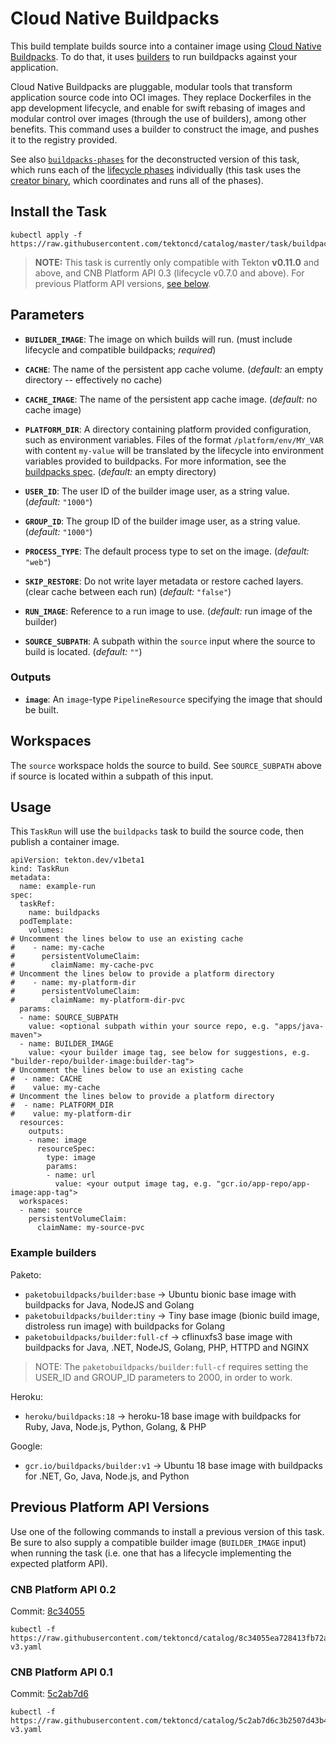 # Cloud Native Buildpacks

This build template builds source into a container image using [Cloud Native Buildpacks](https://buildpacks.io). To do that, it uses [builders](https://buildpacks.io/docs/concepts/components/builder/#what-is-a-builder) to run buildpacks against your application.

Cloud Native Buildpacks are pluggable, modular tools that transform application source code into OCI images. They replace Dockerfiles in the app development lifecycle, and enable for swift rebasing of images and modular control over images (through the use of builders), among other benefits. This command uses a builder to construct the image, and pushes it to the registry provided.

See also [`buildpacks-phases`](../buildpacks-phases) for the deconstructed version of this task, which runs each of the [lifecycle phases](https://buildpacks.io/docs/concepts/components/lifecycle/#phases) individually (this task uses the [creator binary](https://github.com/buildpacks/spec/blob/platform/0.3/platform.md#operations), which coordinates and runs all of the phases).

## Install the Task

```
kubectl apply -f https://raw.githubusercontent.com/tektoncd/catalog/master/task/buildpacks/0.1/buildpacks.yaml
```

> **NOTE:** This task is currently only compatible with Tekton **v0.11.0** and above, and CNB Platform API 0.3 (lifecycle v0.7.0 and above). For previous Platform API versions, [see below](#previous-platform-api-versions).

## Parameters

* **`BUILDER_IMAGE`**: The image on which builds will run. (must include lifecycle and compatible buildpacks; _required_)

* **`CACHE`**: The name of the persistent app cache volume. (_default:_ an empty directory -- effectively no cache)

* **`CACHE_IMAGE`**: The name of the persistent app cache image. (_default:_ no cache image)

* **`PLATFORM_DIR`**: A directory containing platform provided configuration, such as environment variables.
  Files of the format `/platform/env/MY_VAR` with content `my-value` will be translated by the lifecycle into environment variables provided to buildpacks. For more information, see the [buildpacks spec](https://github.com/buildpacks/spec/blob/master/buildpack.md#provided-by-the-platform). (_default:_ an empty directory)

* **`USER_ID`**: The user ID of the builder image user, as a string value. (_default:_ `"1000"`)

* **`GROUP_ID`**: The group ID of the builder image user, as a string value. (_default:_ `"1000"`)

* **`PROCESS_TYPE`**: The default process type to set on the image. (_default:_ `"web"`)

* **`SKIP_RESTORE`**: Do not write layer metadata or restore cached layers. (clear cache between each run) (_default:_ `"false"`)

* **`RUN_IMAGE`**: Reference to a run image to use. (_default:_ run image of the builder)

* **`SOURCE_SUBPATH`**: A subpath within the `source` input where the source to build is located. (_default:_ `""`)

### Outputs

* **`image`**: An `image`-type `PipelineResource` specifying the image that should
  be built.

## Workspaces

The `source` workspace holds the source to build. See `SOURCE_SUBPATH` above if source is located within a subpath of this input.

## Usage

This `TaskRun` will use the `buildpacks` task to build the source code, then publish a container image.

```
apiVersion: tekton.dev/v1beta1
kind: TaskRun
metadata:
  name: example-run
spec:
  taskRef:
    name: buildpacks
  podTemplate:
    volumes:
# Uncomment the lines below to use an existing cache
#    - name: my-cache
#      persistentVolumeClaim:
#        claimName: my-cache-pvc
# Uncomment the lines below to provide a platform directory
#    - name: my-platform-dir
#      persistentVolumeClaim:
#        claimName: my-platform-dir-pvc
  params:
  - name: SOURCE_SUBPATH
    value: <optional subpath within your source repo, e.g. "apps/java-maven">
  - name: BUILDER_IMAGE
    value: <your builder image tag, see below for suggestions, e.g. "builder-repo/builder-image:builder-tag">
# Uncomment the lines below to use an existing cache
#  - name: CACHE
#    value: my-cache
# Uncomment the lines below to provide a platform directory
#  - name: PLATFORM_DIR
#    value: my-platform-dir
  resources:
    outputs:
    - name: image
      resourceSpec:
        type: image
        params:
        - name: url
          value: <your output image tag, e.g. "gcr.io/app-repo/app-image:app-tag">
  workspaces:
  - name: source
    persistentVolumeClaim:
      claimName: my-source-pvc
```

### Example builders
Paketo:
- `paketobuildpacks/builder:base` &rarr; Ubuntu bionic base image with buildpacks for Java, NodeJS and Golang
- `paketobuildpacks/builder:tiny` &rarr; Tiny base image (bionic build image, distroless run image) with buildpacks for Golang
- `paketobuildpacks/builder:full-cf` &rarr; cflinuxfs3 base image with buildpacks for Java, .NET, NodeJS, Golang, PHP, HTTPD and NGINX
> NOTE: The `paketobuildpacks/builder:full-cf` requires setting the USER_ID and GROUP_ID parameters to 2000, in order to work.

Heroku:
 - `heroku/buildpacks:18` &rarr; heroku-18 base image with buildpacks for Ruby, Java, Node.js, Python, Golang, & PHP

Google:
 - `gcr.io/buildpacks/builder:v1` &rarr; Ubuntu 18 base image with buildpacks for .NET, Go, Java, Node.js, and Python

## Previous Platform API Versions

Use one of the following commands to install a previous version of this task. Be sure to also supply a compatible builder image (`BUILDER_IMAGE` input) when running the task (i.e. one that has a lifecycle implementing the expected platform API).

### CNB Platform API 0.2

Commit: [8c34055](https://github.com/tektoncd/catalog/tree/8c34055ea728413fb72af061e7bcbf1859a9fbd6/buildpacks#inputs)

```
kubectl -f https://raw.githubusercontent.com/tektoncd/catalog/8c34055ea728413fb72af061e7bcbf1859a9fbd6/buildpacks/buildpacks-v3.yaml
```

### CNB Platform API 0.1

Commit: [5c2ab7d6](https://github.com/tektoncd/catalog/tree/5c2ab7d6c3b2507d43b49577d7f1bee9c49ed8ab/buildpacks#inputs)

```
kubectl -f https://raw.githubusercontent.com/tektoncd/catalog/5c2ab7d6c3b2507d43b49577d7f1bee9c49ed8ab/buildpacks/buildpacks-v3.yaml
```
